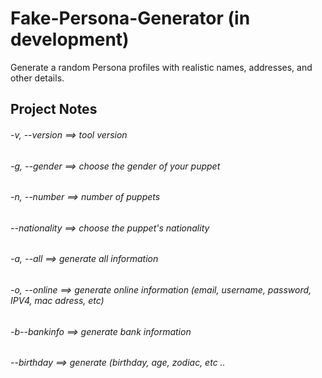 # Fake-Persona-Generator  (in development)
Generate a random Persona profiles with realistic names, addresses, and other details.


## Project Notes
###### -v, --version  ==>  tool version
###### -g, --gender   ==> choose the gender of your puppet
######  -n, --number   ==>  number of puppets
######  --nationality  ==>  choose the puppet's nationality
######  -a, --all      ==> generate all information
######  -o, --online   ==>  generate online information (email, username, password, IPV4, mac adress, etc)
######  -b--bankinfo   ==>  generate bank information
######  --birthday     ==>  generate (birthday, age, zodiac, etc ..
